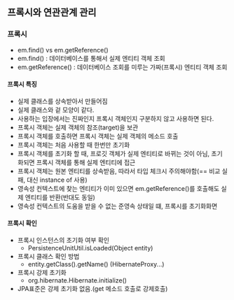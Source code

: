 ## 프록시와 연관관계 관리

### 프록시
 - em.find() vs em.getReference() 
 - em.find() : 데이터베이스를 통해서 실제 엔티티 객체 조회
 - em.getReference() : 데이터베이스 조회를 미루는 가짜(프록시) 엔티티 객체 조회

#### 프록시 특징 
 - 실제 클래스를 상속받아서 만들어짐
 - 실제 클래스와 겉 모양이 같다.
 - 사용하는 입장에서는 진짜인지 프록시 객체인지 구분하지 않고 사용하면 된다.
 - 프록시 객체는 실제 객체의 참조(target)을 보관
 - 프록시 객체를 호출하면 프록시 객체는 실제 객체의 메소드 호출
 - 프록시 객체는 처음 사용할 때 한번만 초기화
 - 프록시 객체를 초기화 할 때, 프로깃 객체가 실제 엔티티로 바뀌는 것이 아님, 초기화되면 프록시 객체를 통해 실제 엔티티에 접근
 - 프록시 객체는 원본 엔티티를 상속받음, 따라서 타입 체크시 주의해야함(== 비교 실패, 대신 instance of 사용)
 - 영속성 컨텍스트에 찾는 엔티티가 이미 있으면 em.getReference()를 호출해도 실제 엔티티를 반환(반대도 동일)
 - 영속성 컨텍스트의 도움을 받을 수 없는 준영속 상태일 떄, 프록시를 초기화화면  

#### 프록시 확인
 - 프록시 인스턴스의 초기화 여부 확인
   - PersistenceUnitUtil.isLoaded(Object entity)
 - 프록시 클래스 확인 방법
   - entity.getClass().getName() (HibernateProxy...)
 - 프록시 강제 초기화
   - org.hibernate.Hibernate.initialize()
 - JPA표준은 강제 초기화 없음.(get 메소드 호출로 강제호출)